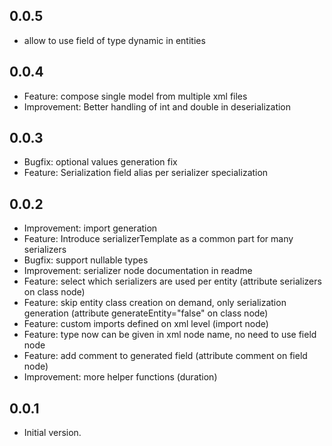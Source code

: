 ## 0.0.5

- allow to use field of type dynamic in entities

## 0.0.4

- Feature: compose single model from multiple xml files
- Improvement: Better handling of int and double in deserialization

## 0.0.3

- Bugfix: optional values generation fix
- Feature: Serialization field alias per serializer specialization

## 0.0.2

- Improvement: import generation
- Feature: Introduce serializerTemplate as a common part for many serializers
- Bugfix: support nullable types
- Improvement: serializer node documentation in readme
- Feature: select which serializers are used per entity (attribute serializers on class node)
- Feature: skip entity class creation on demand, only serialization generation (attribute generateEntity="false" on class node)
- Feature: custom imports defined on xml level (import node)
- Feature: type now can be given in xml node name, no need to use field node
- Feature: add comment to generated field (attribute comment on field node)
- Improvement: more helper functions (duration)

## 0.0.1

- Initial version.

